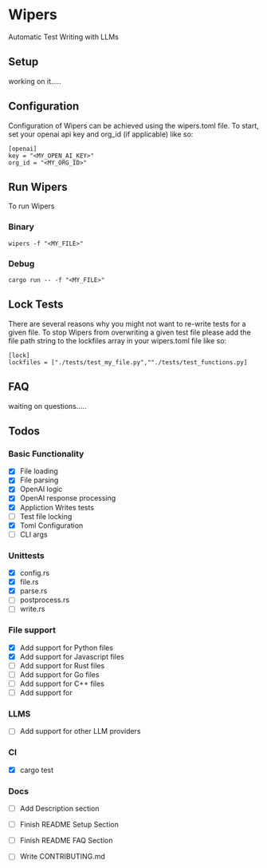 # Wipers
Automatic Test Writing with LLMs

## Setup

working on it.....


## Configuration

Configuration of Wipers can be achieved using the wipers.toml file. To start, set your openai api key and org_id (if applicable) like so:

```
[openai]
key = "<MY_OPEN_AI_KEY>"
org_id = "<MY_ORG_ID>"
```

## Run Wipers

To run Wipers

### Binary

```shell
wipers -f "<MY_FILE>"
```

### Debug

```shell
cargo run -- -f "<MY_FILE>"
```


## Lock Tests

There are several reasons why you might not want to re-write tests for a given file. To stop Wipers from overwriting a given test file please add the file path string to the lockfiles array in your wipers.toml file like so:

```
[lock]
lockfiles = ["./tests/test_my_file.py",""./tests/test_functions.py]
```

## FAQ

waiting on questions.....


## Todos

###  Basic Functionality
- [X] File loading
- [X] File parsing
- [X] OpenAI logic 
- [X] OpenAI response processing
- [X] Appliction Writes tests
- [ ] Test file locking
- [X] Toml Configuration
- [ ] CLI args

### Unittests
- [X] config.rs
- [X] file.rs
- [X] parse.rs
- [ ] postprocess.rs
- [ ] write.rs  

### File support
- [X] Add support for Python files
- [X] Add support for Javascript files
- [ ] Add support for Rust files
- [ ] Add support for Go files
- [ ] Add support for C++ files
- [ ] Add support for 

### LLMS

- [ ] Add support for other LLM providers


### CI

- [X] cargo test

### Docs 

- [ ] Add Description section
- [ ] Finish README Setup Section
- [ ] Finish README FAQ Section
- [ ] Write CONTRIBUTING.md

